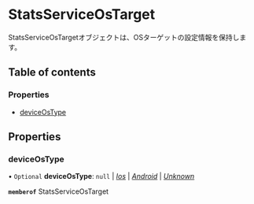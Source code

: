 # StatsServiceOsTarget


<div lang=\"ja\">StatsServiceOsTargetオブジェクトは、OSターゲットの設定情報を保持します。</div> 

## Table of contents

### Properties

- [deviceOsType](statsserviceostarget.md#deviceostype)

## Properties

### deviceOsType

• `Optional` **deviceOsType**: ``null`` \| [*Ios*](./enums/statsservicedeviceostype.md#ios) \| [*Android*](./enums/statsservicedeviceostype.md#android) \| [*Unknown*](./enums/statsservicedeviceostype.md#unknown)

**`memberof`** StatsServiceOsTarget
